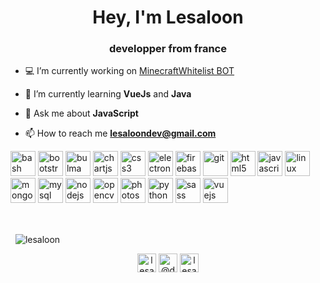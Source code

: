 <h1 align="center">Hey, I'm Lesaloon</h1>
<h3 align="center">developper from france</h3>

- 💻 I’m currently working on [MinecraftWhitelist BOT](https://github.com/Lesaloon/MinecraftWhitelist)

- 🌱 I’m currently learning **VueJs** and **Java**

- 💬 Ask me about **JavaScript**

- 📫 How to reach me **lesaloondev@gmail.com**

<p align="left"><img src="https://www.vectorlogo.zone/logos/gnu_bash/gnu_bash-icon.svg" alt="bash" width="40" height="40"/>
<img src="https://devicons.github.io/devicon/devicon.git/icons/bootstrap/bootstrap-plain.svg" alt="bootstrap" width="40" height="40"/>
<img src="https://raw.githubusercontent.com/gilbarbara/logos/804dc257b59e144eaca5bc6ffd16949752c6f789/logos/bulma.svg" alt="bulma" width="40" height="40"/>
<img src="https://www.chartjs.org/media/logo-title.svg" alt="chartjs" width="40" height="40"/> <img src="https://devicons.github.io/devicon/devicon.git/icons/css3/css3-original-wordmark.svg" alt="css3" width="40" height="40"/>
<img src="https://devicons.github.io/devicon/devicon.git/icons/electron/electron-original.svg" alt="electron" width="40" height="40"/>
<img src="https://www.vectorlogo.zone/logos/firebase/firebase-icon.svg" alt="firebase" width="40" height="40"/> <img src="https://www.vectorlogo.zone/logos/git-scm/git-scm-icon.svg" alt="git" width="40" height="40"/>
<img src="https://devicons.github.io/devicon/devicon.git/icons/html5/html5-original-wordmark.svg" alt="html5" width="40" height="40"/>
<img src="https://devicons.github.io/devicon/devicon.git/icons/javascript/javascript-original.svg" alt="javascript" width="40" height="40"/>
<img src="https://devicons.github.io/devicon/devicon.git/icons/linux/linux-original.svg" alt="linux" width="40" height="40"/>
<img src="https://devicons.github.io/devicon/devicon.git/icons/mongodb/mongodb-original-wordmark.svg" alt="mongodb" width="40" height="40"/>
<img src="https://devicons.github.io/devicon/devicon.git/icons/mysql/mysql-original-wordmark.svg" alt="mysql" width="40" height="40"/>
<img src="https://devicons.github.io/devicon/devicon.git/icons/nodejs/nodejs-original-wordmark.svg" alt="nodejs" width="40" height="40"/>
<img src="https://www.vectorlogo.zone/logos/opencv/opencv-icon.svg" alt="opencv" width="40" height="40"/>
<img src="https://devicons.github.io/devicon/devicon.git/icons/photoshop/photoshop-plain.svg" alt="photoshop" width="40" height="40"/>
<img src="https://devicons.github.io/devicon/devicon.git/icons/python/python-original.svg" alt="python" width="40" height="40"/>
<img src="https://devicons.github.io/devicon/devicon.git/icons/sass/sass-original.svg" alt="sass" width="40" height="40"/>
<img src="https://devicons.github.io/devicon/devicon.git/icons/vuejs/vuejs-original-wordmark.svg" alt="vuejs" width="40" height="40"/>
</p><p>&nbsp;

</p><p>&nbsp;
<img align="center" style="margin: 0 auto;"src="https://github-readme-stats.vercel.app/api?username=lesaloon&show_icons=true" alt="lesaloon" /></p>

<p align="center">
<a href="https://dev.to/lesaloon" target="blank"><img align="center" src="https://cdn.jsdelivr.net/npm/simple-icons@3.0.1/icons/dev-dot-to.svg" alt="lesaloon" height="30" width="30" /></a>
<a href="https://twitter.com/@devlesaloon" target="blank"><img align="center" src="https://cdn.jsdelivr.net/npm/simple-icons@3.0.1/icons/twitter.svg" alt="@devlesaloon" height="30" width="30" /></a>
<a href="https://stackoverflow.com/users/lesaloon" target="blank"><img align="center" src="https://cdn.jsdelivr.net/npm/simple-icons@3.0.1/icons/stackoverflow.svg" alt="lesaloon" height="30" width="30" /></a>
</p>
